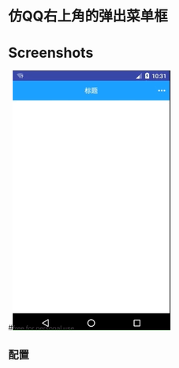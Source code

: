 # 仿QQ右上角的弹出菜单框

# Screenshots
#![Alt text](https://github.com/itlwy/LPopupMenu/blob/master/pic/rtPopupMenu.gif)
## 配置

